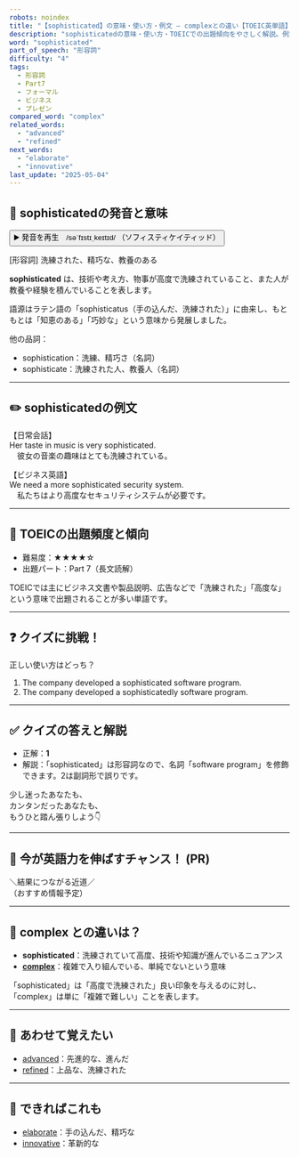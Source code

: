 ```yaml
---
robots: noindex
title: "【sophisticated】の意味・使い方・例文 ― complexとの違い【TOEIC英単語】"
description: "sophisticatedの意味・使い方・TOEICでの出題傾向をやさしく解説。例文・クイズ付きでcomplexとの違いもわかりやすく学べます。"
word: "sophisticated"
part_of_speech: "形容詞"
difficulty: "4"
tags:
  - 形容詞
  - Part7
  - フォーマル
  - ビジネス
  - プレゼン
compared_word: "complex"
related_words:
  - "advanced"
  - "refined"
next_words:
  - "elaborate"
  - "innovative"
last_update: "2025-05-04"
---
```


## 🔰 sophisticatedの発音と意味

<button class="play-audio" onclick="playTTS('sophisticated')">
  <span class="play-audio-main">
    ▶️ 発音を再生　/səˈfɪstɪˌkeɪtɪd/
  </span>
  <span class="play-audio-sub">
    （ソフィスティケイティッド）
  </span>
</button>

[形容詞] 洗練された、精巧な、教養のある

**sophisticated** は、技術や考え方、物事が高度で洗練されていること、また人が教養や経験を積んでいることを表します。

語源はラテン語の「sophisticatus（手の込んだ、洗練された）」に由来し、もともとは「知恵のある」「巧妙な」という意味から発展しました。

他の品詞：  
- sophistication：洗練、精巧さ（名詞）
- sophisticate：洗練された人、教養人（名詞）

---

## ✏️ sophisticatedの例文

【日常会話】  
Her taste in music is very sophisticated.  
　彼女の音楽の趣味はとても洗練されている。

【ビジネス英語】  
We need a more sophisticated security system.  
　私たちはより高度なセキュリティシステムが必要です。

---

## 🎯 TOEICの出題頻度と傾向

- 難易度：★★★★☆
- 出題パート：Part 7（長文読解）

TOEICでは主にビジネス文書や製品説明、広告などで「洗練された」「高度な」という意味で出題されることが多い単語です。

---

## ❓ クイズに挑戦！

正しい使い方はどっち？

1. The company developed a sophisticated software program.  
2. The company developed a sophisticatedly software program.

---

## ✅ クイズの答えと解説

- 正解：**1**
- 解説：「sophisticated」は形容詞なので、名詞「software program」を修飾できます。2は副詞形で誤りです。

少し迷ったあなたも、  
カンタンだったあなたも、  
もうひと踏ん張りしよう👇️

---

## 🚀 今が英語力を伸ばすチャンス！ (PR)

<div class="info-center">
＼結果につながる近道／<br>  
（おすすめ情報予定）
</div>

---

## 🤔  complex との違いは？

- **sophisticated**：洗練されていて高度、技術や知識が進んでいるニュアンス
- **[complex](/word/complex/)**：複雑で入り組んでいる、単純でないという意味

「sophisticated」は「高度で洗練された」良い印象を与えるのに対し、「complex」は単に「複雑で難しい」ことを表します。

---

## 🧩 あわせて覚えたい

- [advanced](/word/advanced/)：先進的な、進んだ
- [refined](/word/refined/)：上品な、洗練された

---

## 📖 できればこれも

- [elaborate](/word/elaborate/)：手の込んだ、精巧な
- [innovative](/word/innovative/)：革新的な

<!-- cvid: aid04_bid32 -->
